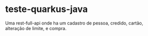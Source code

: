 # teste-quarkus-java
Uma rest-full-api onde ha um cadastro de pessoa, credido, cartão, alteração de limite, e compra.
